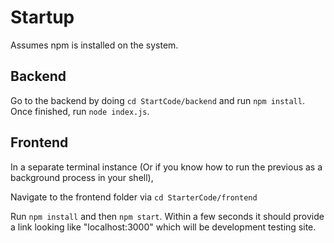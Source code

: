 # Startup
Assumes npm is installed on the system.
## Backend 
Go to the backend by doing `cd StartCode/backend` and run `npm install`. Once finished, run `node index.js`.

## Frontend
In a separate terminal instance (Or if you know how to run the previous as a background process in your shell),

Navigate to the frontend folder via `cd StarterCode/frontend`

Run `npm install` and then `npm start`. Within a few seconds it should provide a link looking like "localhost:3000" which will be development testing site.
